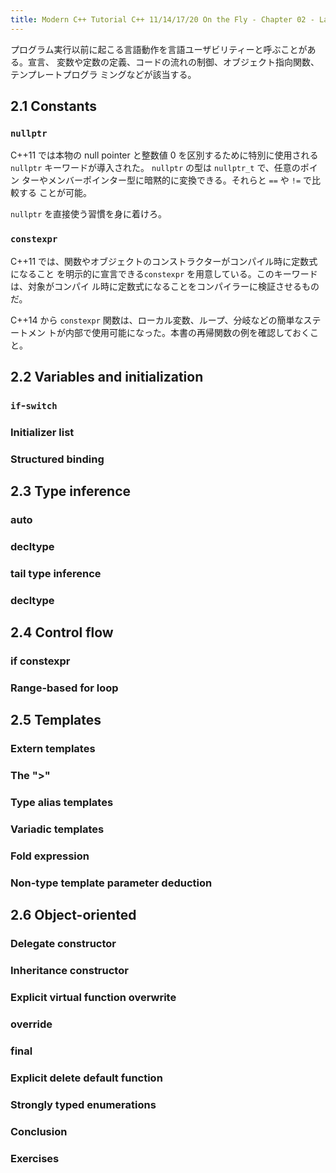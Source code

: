 ```yaml
---
title: Modern C++ Tutorial C++ 11/14/17/20 On the Fly - Chapter 02 - Language Usability Enhancements 超速読ノート
---
```


プログラム実行以前に起こる言語動作を言語ユーザビリティーと呼ぶことがある。宣言、
変数や定数の定義、コードの流れの制御、オブジェクト指向関数、テンプレートプログラ
ミングなどが該当する。

## 2.1 Constants

### `nullptr`

C++11 では本物の null pointer と整数値 0 を区別するために特別に使用される
`nullptr` キーワードが導入された。 `nullptr` の型は `nullptr_t` で、任意のポイン
ターやメンバーポインター型に暗黙的に変換できる。それらと `==` や `!=` で比較する
ことが可能。

`nullptr` を直接使う習慣を身に着けろ。

### `constexpr`

C++11 では、関数やオブジェクトのコンストラクターがコンパイル時に定数式になること
を明示的に宣言できる`constexpr` を用意している。このキーワードは、対象がコンパイ
ル時に定数式になることをコンパイラーに検証させるものだ。

C++14 から `constexpr` 関数は、ローカル変数、ループ、分岐などの簡単なステートメン
トが内部で使用可能になった。本書の再帰関数の例を確認しておくこと。

## 2.2 Variables and initialization

### `if`-`switch`

### Initializer list

### Structured binding

## 2.3 Type inference

### auto
### decltype
### tail type inference
### decltype

## 2.4 Control flow

### if constexpr
### Range-based for loop

## 2.5 Templates

### Extern templates
### The ">"
### Type alias templates
### Variadic templates
### Fold expression
### Non-type template parameter deduction

## 2.6 Object-oriented

### Delegate constructor
### Inheritance constructor
### Explicit virtual function overwrite
### override
### final
### Explicit delete default function
### Strongly typed enumerations
### Conclusion
### Exercises
